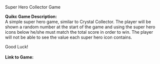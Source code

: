 Super Hero Collector Game 

<strong> Quikc Game Description:</strong>
<br>
A simple super hero game, similar to Crystal Collector. 
The player will be shown a random number at the start of the game and using the super hero icons below he/she must match the total score in order to win. The player will not be able to see the value each super hero icon contains. 

Good Luck!
<br>
<br>
<strong>Link to Game:</strong> 
<br>

